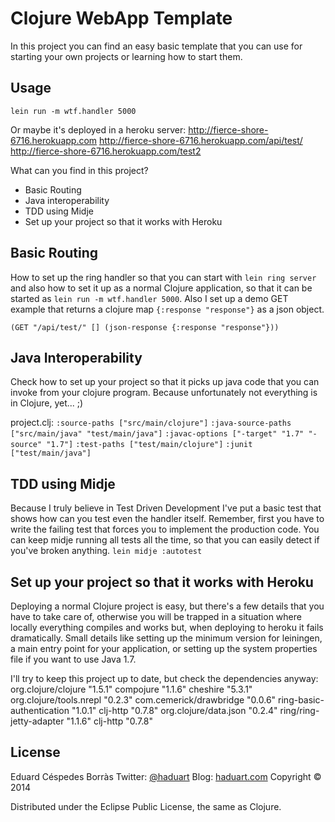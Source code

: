 # Clojure WebApp Template

In this project you can find an easy basic template that you can use for starting your own projects or learning how to start them.

## Usage
`lein run -m wtf.handler 5000`

Or maybe it's deployed in a heroku server:
http://fierce-shore-6716.herokuapp.com
http://fierce-shore-6716.herokuapp.com/api/test/
http://fierce-shore-6716.herokuapp.com/test2


What can you find in this project?
* Basic Routing
* Java interoperability
* TDD using Midje
* Set up your project so that it works with Heroku

## Basic Routing
How to set up the ring handler so that you can start with `lein ring server` and also how to set it up as a normal Clojure application, so that it can be started as `lein run -m wtf.handler 5000`.
Also I set up a demo GET example that returns a clojure map `{:response "response"}` as a json object.

`(GET "/api/test/" [] (json-response {:response "response"}))`

## Java Interoperability
Check how to set up your project so that it picks up java code that you can invoke from your clojure program. Because unfortunately not everything is in Clojure, yet... ;)

project.clj:
  `:source-paths ["src/main/clojure"]`
  `:java-source-paths ["src/main/java" "test/main/java"]`
  `:javac-options ["-target" "1.7" "-source" "1.7"]`
  `:test-paths ["test/main/clojure"]`
  `:junit ["test/main/java"]`

## TDD using Midje
Because I truly believe in Test Driven Development I've put a basic test that shows how can you test even the handler itself.
Remember, first you have to write the failing test that forces you to implement the production code.
You can keep midje running all tests all the time, so that you can easily detect if you've broken anything.
`lein midje :autotest`


## Set up your project so that it works with Heroku
Deploying a normal Clojure project is easy, but there's a few details that you have to take care of, otherwise you will be trapped in a situation where locally everything compiles and works but, when deploying to heroku it fails dramatically.
Small details like setting up the minimum version for leiningen, a main entry point for your application, or setting up the system properties file if you want to use Java 1.7.


I'll try to keep this project up to date, but check the dependencies anyway:
 org.clojure/clojure "1.5.1"
 compojure "1.1.6"
 cheshire "5.3.1"
 org.clojure/tools.nrepl "0.2.3"
 com.cemerick/drawbridge "0.0.6"
 ring-basic-authentication "1.0.1"
 clj-http "0.7.8"
 org.clojure/data.json "0.2.4"
 ring/ring-jetty-adapter "1.1.6"
 clj-http "0.7.8"



## License

Eduard Céspedes Borràs
Twitter: [@haduart](http://twitter.com/haduart "Twitter's account")
Blog: [haduart.com](http://haduart.com)
Copyright © 2014

Distributed under the Eclipse Public License, the same as Clojure.
